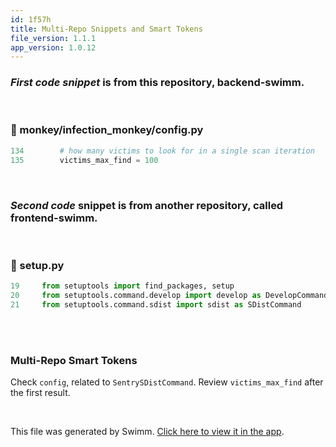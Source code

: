 ```yaml
---
id: 1f57h
title: Multi-Repo Snippets and Smart Tokens
file_version: 1.1.1
app_version: 1.0.12
---
```


### _First code snippet_ is from this repository, **backend-swimm.**

<br/>


<!-- NOTE-swimm-snippet: the lines below link your snippet to Swimm -->
### 📄 monkey/infection_monkey/config.py
```python
134        # how many victims to look for in a single scan iteration
135        victims_max_find = 100
```

<br/>

### _Second code_ snippet is from another repository, called **frontend-swimm**.

<br/>


<!-- NOTE-swimm-snippet: the lines below link your snippet to Swimm -->
<!-- NOTE-swimm-repo ::Z2l0aHViJTNBJTNBZnJvbnRlbmQtc3dpbW0lM0ElM0FyaWNhcmRvbG9wZXpn:: -->
### 📄 setup.py
```python
19     from setuptools import find_packages, setup
20     from setuptools.command.develop import develop as DevelopCommand
21     from setuptools.command.sdist import sdist as SDistCommand
```

<br/>

<br/>

### Multi-Repo Smart Tokens

Check `config`<swm-token data-swm-token=":monkey/monkey_island/cc/ui/src/config/dev.js:5:2:2:`let config = {`"/>, related to `SentrySDistCommand`<swm-token data-swm-token="Z2l0aHViJTNBJTNBZnJvbnRlbmQtc3dpbW0lM0ElM0FyaWNhcmRvbG9wZXpn:setup.py:39:2:2:`class SentrySDistCommand(SDistCommand):`"/>. Review `victims_max_find`<swm-token data-swm-token=":monkey/infection_monkey/config.py:135:1:1:`    victims_max_find = 100`"/> after the first result.

<br/>

This file was generated by Swimm. [Click here to view it in the app](https://app.swimm.io/repos/Z2l0aHViJTNBJTNBYmFja2VuZC1zd2ltbSUzQSUzQXJpY2FyZG9sb3Blemc=/docs/1f57h).
